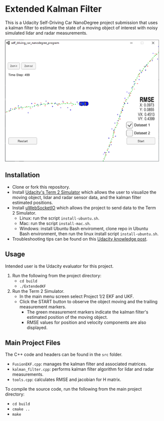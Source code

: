# Extended Kalman Filter
This is a Udacity Self-Driving Car NanoDegree project submission that uses a kalman filter to estimate the state of a moving object of interest with noisy simulated lidar and radar measurements. 

![](Screenshot.png)

## Installation
* Clone or fork this repository. 
* Install [Udacity's Term 2 Simulator](https://github.com/udacity/self-driving-car-sim/releases) which allows the user to visualize the moving object, lidar and radar sensor data, and the kalman filter estimated positions.
* Install [uWebSocketIO](https://github.com/uNetworking/uWebSockets) which allows the project to send data to the Term 2 Simulator.
  * Linux: run the script `install-ubuntu.sh`.
  * Mac: run the script `install-mac.sh`.
  * Windows: install Ubuntu Bash enviroment, clone repo in Ubuntu Bash environment, then run the linux install script `install-ubuntu.sh`.
* Troubleshooting tips can be found on this [Udacity knowledge post](https://knowledge.udacity.com/questions/5184).

## Usage
Intended user is the Udacity evaluator for this project. 

1. Run the following from the project directory:
   * `cd build`
   * `./ExtendedKF`
2. Run the Term 2 Simulator.
   * In the main menu screen select Project 1/2 EKF and UKF.
   * Click the START button to observe the object moving and the trailing measurement markers.
     * The green measurement markers indicate the kalman filter's estimated position of the moving object.
     * RMSE values for position and velocity components are also displayed.

## Main Project Files
The C++ code and headers can be found in the `src` folder.
* `FusionEKF.cpp`: manages the kalman filter and associated matrices.
* `kalman_filter.cpp`: performs kalman filter algorithm for lidar and radar measurements.
* `tools.cpp`: calculates RMSE and jacobian for H matrix.

To compile the source code, run the following from the main project directory:
* `cd build`
* `cmake ..`
* `make`
